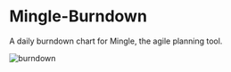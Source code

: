 Mingle-Burndown
===============

A daily burndown chart for Mingle, the agile planning tool.

![burndown](gipper.github.com/repository/img/burndown.png)